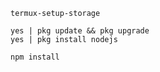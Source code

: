 ```
termux-setup-storage
```
```
yes | pkg update && pkg upgrade
yes | pkg install nodejs
```
```
npm install
